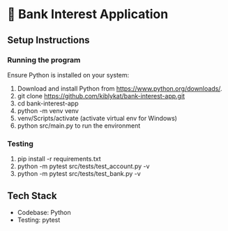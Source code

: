 # 🏦 Bank Interest Application

## Setup Instructions

### Running the program
Ensure Python is installed on your system:

1. Download and install Python from https://www.python.org/downloads/.
2. git clone https://github.com/kiblykat/bank-interest-app.git
3. cd bank-interest-app
4. python -m venv venv
5. venv/Scripts/activate (activate virtual env for Windows)
6. python src/main.py to run the environment

### Testing

1. pip install -r requirements.txt
2. python -m pytest src/tests/test_account.py -v
3. python -m pytest src/tests/test_bank.py -v

## Tech Stack
- Codebase: Python
- Testing: pytest
